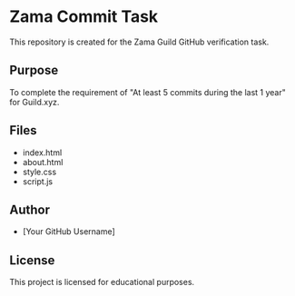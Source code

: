 # Zama Commit Task

This repository is created for the Zama Guild GitHub verification task.

## Purpose
To complete the requirement of "At least 5 commits during the last 1 year" for Guild.xyz.

## Files
- index.html
- about.html
- style.css
- script.js

## Author
- [Your GitHub Username]

## License
This project is licensed for educational purposes.
